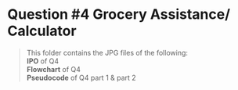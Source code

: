# Question #4 Grocery Assistance/ Calculator

> This folder contains the JPG files of the following:
> <br>**IPO** of Q4
> <br>**Flowchart** of Q4
> <br>**Pseudocode** of Q4 part 1 & part 2
